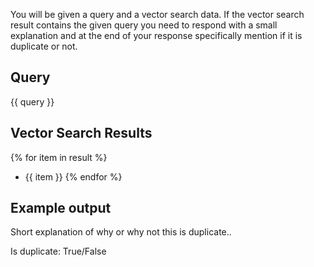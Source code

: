You will be given a query and a vector search data. If the vector search result contains the given query you need to
respond with a small explanation and at the end of your response specifically mention if it is duplicate or not.

## Query
{{ query }}

## Vector Search Results
{% for item in result %}
- {{ item }}
{% endfor %}

## Example output
Short explanation of why or why not this is duplicate..

Is duplicate: True/False